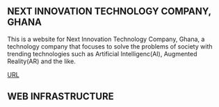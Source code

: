## NEXT INNOVATION TECHNOLOGY COMPANY, GHANA
This is a website for Next Innovation Technology Company, Ghana, a technology company that focuses to solve the problems of society with trending technologies such as Artificial Intelligenc(AI), Augmented Reality(AR) and the like.

[URL](www.nextinn.tech)

## WEB INFRASTRUCTURE
